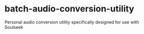 # batch-audio-conversion-utility
Personal audio conversion utility specifically designed for use with Soulseek
